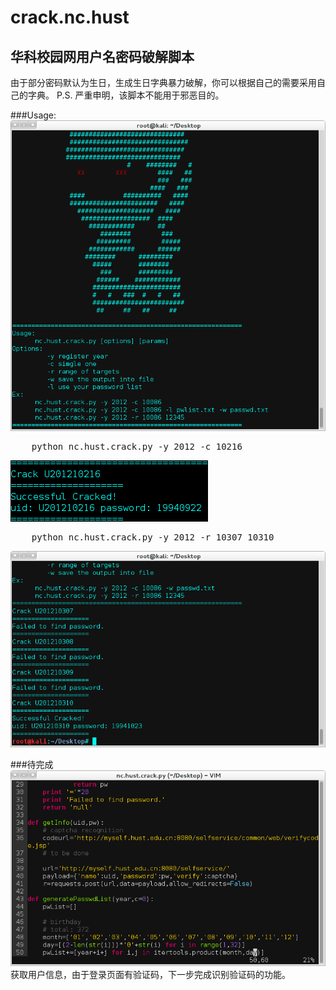 crack.nc.hust
=============

华科校园网用户名密码破解脚本
----------------------
由于部分密码默认为生日，生成生日字典暴力破解，你可以根据自己的需要采用自己的字典。
P.S. 严重申明，该脚本不能用于邪恶目的。

###Usage:
![usage](screenshot/1.png)

<pre>
	python nc.hust.crack.py -y 2012 -c 10216
</pre>
![ex1](screenshot/2.png)

<pre>
	python nc.hust.crack.py -y 2012 -r 10307 10310
</pre>
![ex2](screenshot/3.png)

###待完成
![tobedone](screenshot/4.png)
获取用户信息，由于登录页面有验证码，下一步完成识别验证码的功能。
